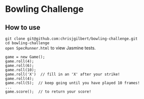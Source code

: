 Bowling Challenge
=================

## How to use  
`git clone git@github.com:chrisjgilbert/bowling-challenge.git`   
`cd bowling-challenge`   
`open SpecRunner.html` to view Jasmine tests.  
```
game = new Game();   
game.roll(4);   
game.roll(6);   
game.roll(10);   
game.roll('X')  // fill in an 'X' after your strike!     
game.roll(4);
game.roll(5);  // keep going until you have played 10 frames!   
...
game.score();  // to return your score!   
```
